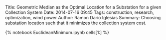 Title: Geometric Median as the Optimal Location for a Substation for a given Collection System
Date: 2014-07-16 09:45
Tags: construction, research, optimization, wind power
Author: Ramon Dario Iglesias
Summary: Choosing substation location such that it minimizes the collection system cost.

{% notebook EuclideanMinimum.ipynb cells[1:] %}